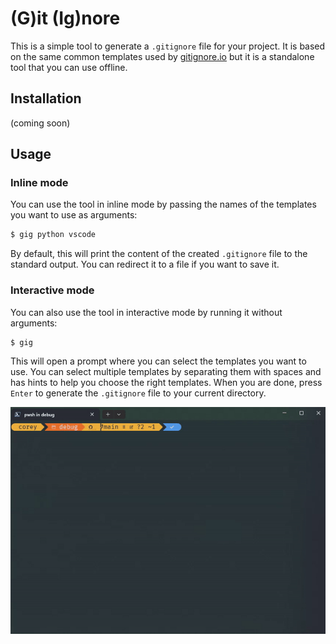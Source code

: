 # (G)it (Ig)nore

This is a simple tool to generate a `.gitignore` file for your project. It is based on the same common templates used by [gitignore.io](https://www.gitignore.io/) but it is a standalone tool that you can use offline.

## Installation

(coming soon)

## Usage

### Inline mode

You can use the tool in inline mode by passing the names of the templates you want to use as arguments:

```bash
$ gig python vscode
```

By default, this will print the content of the created `.gitignore` file to the standard output. You can redirect it to a file if you want to save it.

### Interactive mode

You can also use the tool in interactive mode by running it without arguments:

```bash
$ gig
```

This will open a prompt where you can select the templates you want to use. You can select multiple templates by separating them with spaces and has hints to help you choose the right templates. When you are done, press `Enter` to generate the `.gitignore` file to your current directory.

![Inline mode](res/example.gif)
